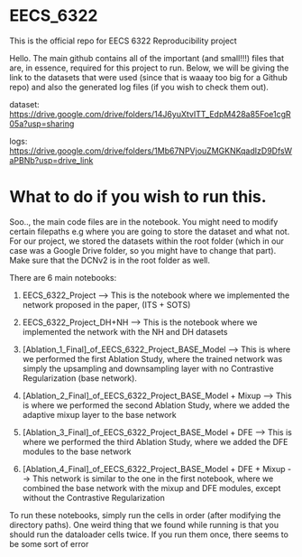 # EECS_6322
This is the official repo for EECS 6322 Reproducibility project

Hello. The main github contains all of the important (and small!!!) files that are, in essence, required for this project to run. Below, we will be giving the link to the datasets that were used (since that is waaay too big for a Github repo) and also the generated log files (if you wish to check them out).

dataset: https://drive.google.com/drive/folders/14J6yuXtvITT_EdpM428a85Foe1cgR05a?usp=sharing

logs: https://drive.google.com/drive/folders/1Mb67NPVjouZMGKNKqadIzD9DfsWaPBNb?usp=drive_link

# What to do if you wish to run this.

Soo.., the main code files are in the notebook. You might need to modify certain filepaths e.g where you are going to store the dataset and what not. For our project, we stored the datasets within the root folder (which in our case was a Google Drive folder, so you might have to change that part). Make sure that the DCNv2 is in the root folder as well.

There are 6 main notebooks:

1. EECS_6322_Project --> This is the notebook where we implemented the network proposed in the paper, (ITS + SOTS) 

2. EECS_6322_Project_DH+NH --> This is the notebook where we implemented the network with the NH and DH datasets

3. [Ablation_1_Final]_of_EECS_6322_Project_BASE_Model --> This is where we performed the first Ablation Study, where the trained network was simply the upsampling and downsampling layer with no Contrastive Regularization (base network).

4. [Ablation_2_Final]_of_EECS_6322_Project_BASE_Model + Mixup --> This is where we performed the second Ablation Study, where we added the adaptive mixup layer to the base network

5. [Ablation_3_Final]_of_EECS_6322_Project_BASE_Model + DFE --> This is where we performed the third Ablation Study, where we added the DFE modules to the base network

6. [Ablation_4_Final]_of_EECS_6322_Project_BASE_Model + DFE + Mixup --> This network is similar to the one in the first notebook, where we combined the base network with the mixup and DFE modules, except without the Contrastive Regularization


To run these notebooks, simply run the cells in order (after modifying the directory paths). One weird thing that we found while running is that you should run the dataloader cells twice. If you run them once, there seems to be some sort of error
